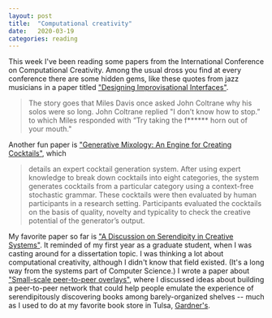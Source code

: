 ```yaml
---
layout: post
title:  "Computational creativity"
date:   2020-03-19
categories: reading
---
```


This week I've been reading some papers from the International Conference on Computational Creativity. Among the usual dross you find at every conference there are some hidden gems, like these quotes from jazz musicians in a paper titled ["Designing Improvisational Interfaces"](http://www.computationalcreativity.net/iccc2016/wp-content/uploads/2016/01/Designing-Improvisational-Interfaces.pdf).

> The story goes that Miles Davis once asked John Coltrane why his solos were so long. John Coltrane replied "I don’t know how to stop.” to which Miles responded with “Try taking the f****** horn out of your mouth."
   
Another fun paper is ["Generative Mixology: An Engine for Creating Cocktails"](https://computationalcreativity.net/iccc2015/proceedings/9_3Pagnutti.pdf), which 

> details an expert cocktail generation system. After using expert knowledge to break down cocktails into eight categories, the system generates cocktails from a particular category using a context-free stochastic grammar. These cocktails were then evaluated by human participants in a research setting. Participants evaluated the cocktails on the basis of quality, novelty and typicality to check the creative potential of the generator’s output.
   
My favorite paper so far is ["A Discussion on Serendipity in Creative Systems"](http://www.computationalcreativity.net/iccc2013/download/iccc2013-pease-et-al.pdf). It reminded of my first year as a graduate student, when I was casting around for a dissertation topic. I was thinking a lot about computational creativity, although I didn't know that field existed. (It's a long way from the systems part of Computer Science.) I wrote a paper about ["Small-scale peer-to-peer overlays"](https://dl.acm.org/doi/10.1145/1151374.1151385), where I discussed ideas about building a peer-to-peer network that could help people emulate the experience of serendipitously discovering books among barely-organized shelves -- much as I used to do at my favorite book store in Tulsa, [Gardner's](https://gardnersbooks.com/).
